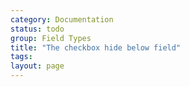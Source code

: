 ```yaml
---
category: Documentation
status: todo
group: Field Types
title: "The checkbox hide below field"
tags: 
layout: page
---
```


